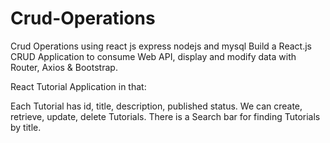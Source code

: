 # Crud-Operations
Crud Operations using react js express nodejs and mysql
Build a React.js CRUD Application to consume Web API, display and modify data with Router, Axios & Bootstrap.

React Tutorial Application in that:

Each Tutorial has id, title, description, published status.
We can create, retrieve, update, delete Tutorials.
There is a Search bar for finding Tutorials by title.
